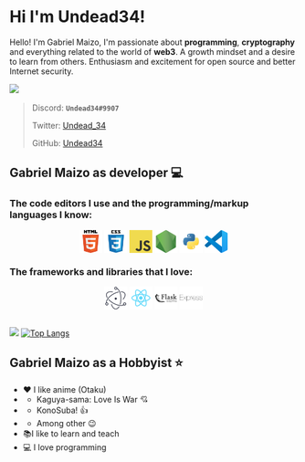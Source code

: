 # Hi I'm Undead34!

Hello! I'm Gabriel Maizo, I'm passionate about **programming**, **cryptography** and everything related to the world of **web3**.
A growth mindset and a desire to learn from others.
Enthusiasm and excitement for open source and better Internet security. 

![](https://discord.c99.nl/widget/theme-5/833091740134801458.png)
> Discord: **`Undead34#9907`** 
> 
> Twitter: [Undead_34](https://twitter.com/Undead_34) 
> 
> GitHub: [Undead34](https://github.com/Undead34) 

## Gabriel Maizo as developer 💻
### The code editors I use and the programming/markup languages I know:
<div align="center"> 
  <img align="center" alt="HTML5" width="40px" src="https://raw.githubusercontent.com/github/explore/master/topics/html/html.png" />
  <img align="center" alt="CSS3" width="40px" src="https://raw.githubusercontent.com/github/explore/master/topics/css/css.png" />
  <img align="center" alt="JavaScript" width="40px" src="https://raw.githubusercontent.com/github/explore/master/topics/javascript/javascript.png" />
  <img align="center" alt="Node.js" width="40px" src="https://raw.githubusercontent.com/github/explore/master/topics/nodejs/nodejs.png" />
  <img align="center" alt="Python" width="40px" src="https://raw.githubusercontent.com/github/explore/master/topics/python/python.png" />
  <img align="center" alt="Visual Studio Code" width="40px" src="https://raw.githubusercontent.com/github/explore/master/topics/visual-studio-code/visual-studio-code.png" />
</div>

### The frameworks and libraries that I love:

<div align="center"> 
  <img align="center" alt="Electron" width="40px" src="https://raw.githubusercontent.com/github/explore/master/topics/electron/electron.png" />
  <img align="center" alt="React" width="40px" src="https://raw.githubusercontent.com/github/explore/master/topics/react/react.png" />
  <img align="center" alt="Flask" width="40px" src="https://raw.githubusercontent.com/github/explore/master/topics/flask/flask.png" />
  <img align="center" alt="Express" width="40px" src="https://raw.githubusercontent.com/github/explore/master/topics/express/express.png" />
</div>
  <br/>

[![](https://github-readme-stats.vercel.app/api?username=Undead34&show_icons=true&layout=compact&theme=ligth&count_private=true)](https://github.com/Undead34)
[![Top Langs](https://github-readme-stats.vercel.app/api/top-langs/?username=Undead34&langs_count=8)](https://github.com/Undead34)

## Gabriel Maizo as a Hobbyist ⭐️
- ❤️ I like anime (Otaku)
- - Kaguya-sama: Love Is War 💘
- - KonoSuba! 👍
- - Among other 😉
- 📚I like to learn and teach
- 💻 I love programming
